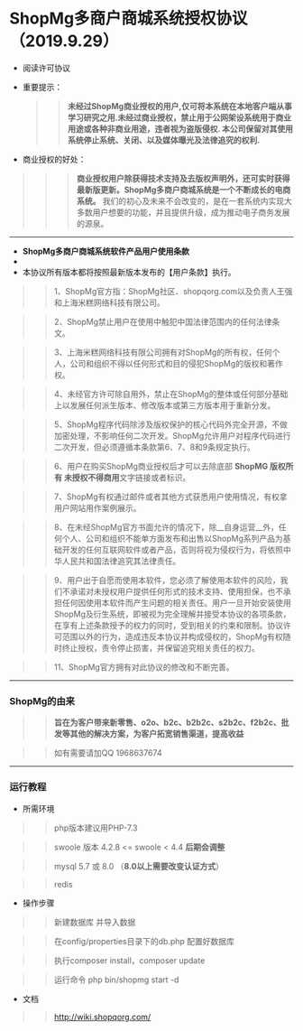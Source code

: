 # ShopMg多商户商城系统授权协议 （2019.9.29）


- 阅读许可协议

- 重要提示：

  >>**未经过ShopMg商业授权的用户,仅可将本系统在本地客户端从事学习研究之用.未经过商业授权，禁止用于公网架设系统用于商业用途或各种非商业用途，违者视为盗版侵权. 本公司保留对其使用系统停止系统、关闭、以及媒体曝光及法律追究的权利.**


- 商业授权的好处：
  
 >>> **商业授权用户除获得技术支持及去版权声明外，还可实时获得最新版更新。ShopMg多商户商城系统是一个不断成长的电商系统。**
>>> 我们的初心及未来不会改变的，是在一套系统内实现大多数用户想要的功能，并且提供升级，成为推动电子商务发展的源泉。

---

-  **ShopMg多商户商城系统软件产品用户使用条款**
-  
- 本协议所有版本都将按照最新版本发布的【用户条款】执行。

>> 1、ShopMg官方指：ShopMg社区、shopqorg.com以及负责人王强和上海米糕网络科技有限公司。

>> 2、ShopMg禁止用户在使用中触犯中国法律范围内的任何法律条文。

>> 3、上海米糕网络科技有限公司拥有对ShopMg的所有权，任何个人，公司和组织不得以任何形式和目的侵犯ShopMg的版权和著作权。

>> 4、未经官方许可除自用外，禁止在ShopMg的整体或任何部分基础上以发展任何派生版本、修改版本或第三方版本用于重新分发。

>> 5、ShopMg程序代码除涉及版权保护的核心代码外完全开源，不做加密处理，不影响任何二次开发。ShopMg允许用户对程序代码进行二次开发，但必须遵循本条款第6、7、8和9条规定执行。

>> 6、用户在购买ShopMg商业授权后才可以去除底部 **ShopMG 版权所有 未授权不得商用**文字链接或者标识。

>> 7、ShopMg有权通过邮件或者其他方式获悉用户使用情况，有权拿用户网站用作案例展示。

>> 8、在未经ShopMg官方书面允许的情况下，除__自身运营__外，任何个人、公司和组织不能单方面发布和出售以ShopMg系列产品为基础开发的任何互联网软件或者产品，否则将视为侵权行为，将依照中华人民共和国法律追究其法律责任。

>> 9、用户出于自愿而使用本软件，您必须了解使用本软件的风险，我们不承诺对未授权用户提供任何形式的技术支持、使用担保，也不承担任何因使用本软件而产生问题的相关责任。用户一旦开始安装使用ShopMg及衍生系统，即被视为完全理解并接受本协议的各项条款，在享有上述条款授予的权力的同时，受到相关的约束和限制。协议许可范围以外的行为，造成违反本协议并构成侵权的，ShopMg有权随时终止授权，责令停止损害，并保留追究相关责任的权力。

>> 11、ShopMg官方拥有对此协议的修改和不断完善。

---
### ShopMg的由来
  
>> **旨在为客户带来新零售、o2o、b2c、b2b2c、s2b2c、f2b2c、批发等其他的解决方案，为客户拓宽销售渠道，提高收益**

>>  如有需要请加QQ 1968637674 

---

### 运行教程

- 所需环境

>> php版本建议用PHP-7.3 

>> swoole 版本   4.2.8 <= swoole < 4.4 __后期会调整__

>> mysql  5.7 或 8.0 （__8.0以上需要改变认证方式__）

>> redis

- 操作步骤
  
>> 新建数据库 并导入数据 

>> 在config/properties目录下的db.php 配置好数据库

>>  执行composer install，composer update

>> 运行命令 php bin/shopmg start -d

- 文档

>>  http://wiki.shopqorg.com/